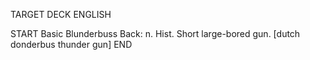 TARGET DECK
ENGLISH

START
Basic
Blunderbuss
Back: n. Hist. Short large-bored gun. [dutch donderbus thunder gun]
END
